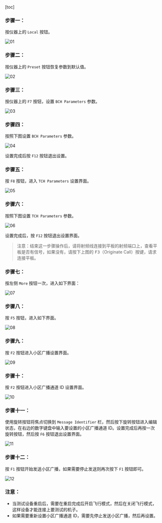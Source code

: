 [toc]

### 步骤一：

按仪器上的 `Local` 按钮。

![01](./images/01.png)

### 步骤二：

按仪器上的 `Preset` 按钮恢复参数到默认值。

![02](./images/02.png)

### 步骤三：

按仪器上的 `F7` 按钮，设置 `BCH Parameters` 参数。

![03](./images/03.png)

### 步骤四：

按照下图设置 `BCH Parameters` 参数。

![04](./images/04.png)

设置完成后按 `F12` 按钮退出设置。

### 步骤五：

按 `F8` 按钮，进入 `TCH Parameters` 设置界面。

![05](./images/05.png)

### 步骤六：

按照下图设置 `TCH Parameters` 参数。

![06](./images/06.png)

设置完成后，按 `F12` 按钮退出设置界面。

> 注意：结束这一步骤操作后，请将射频线连接到平板的射频端口上，查看平板是否有信号，如果没有，请按下上图的 <kbd>F3</kbd>（Originate Call）按键，请求连接平板。

### 步骤七：

按左侧 `More` 按钮一次，进入如下界面：

![07](./images/07.png)

### 步骤八：

按 `F5` 按钮，进入如下界面。

![08](./images/08.png)

### 步骤九：

按 `F2` 按钮进入小区广播设置界面。

![09](./images/09.png)

### 步骤十：

按 `F2` 按钮进入小区广播通道 ID 设置界面。

![10](./images/10.png)

### 步骤十一：

使用旋转按钮将焦点切换到 `Message Identifier` 栏，然后按下旋转按钮进入编辑状态，在右边的数字键盘中输入要设置的小区广播通道 ID。设置完成后再按一次旋转按钮，然后按 `F6` 按钮退出设置界面。

![11](./images/11.png)

### 步骤十二：

按 `F1` 按钮开始发送小区广播，如果需要停止发送则再次按下 `F1` 按钮即可。

![12](./images/12.png)

### 注意：

+ 当测试设备重启后，需要在重启完成后开启飞行模式，然后在关闭飞行模式，这样设备才能连接上要测试的机子。
+ 如果需要重新设置小区广播通道 ID，需要先停止发送小区广播，然后再设置。